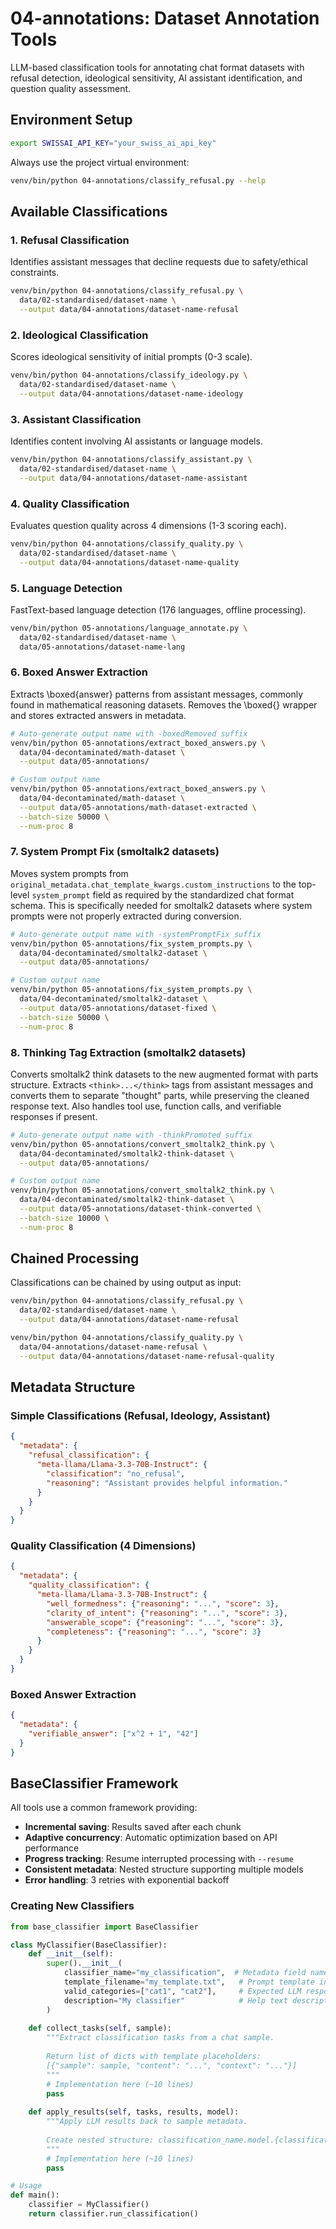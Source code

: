 # 04-annotations: Dataset Annotation Tools

LLM-based classification tools for annotating chat format datasets with refusal detection, ideological sensitivity, AI assistant identification, and question quality assessment.

## Environment Setup
```bash
export SWISSAI_API_KEY="your_swiss_ai_api_key"
```

Always use the project virtual environment:
```bash
venv/bin/python 04-annotations/classify_refusal.py --help
```

## Available Classifications

### 1. Refusal Classification
Identifies assistant messages that decline requests due to safety/ethical constraints.

```bash
venv/bin/python 04-annotations/classify_refusal.py \
  data/02-standardised/dataset-name \
  --output data/04-annotations/dataset-name-refusal
```

### 2. Ideological Classification  
Scores ideological sensitivity of initial prompts (0-3 scale).

```bash
venv/bin/python 04-annotations/classify_ideology.py \
  data/02-standardised/dataset-name \
  --output data/04-annotations/dataset-name-ideology
```

### 3. Assistant Classification
Identifies content involving AI assistants or language models.

```bash
venv/bin/python 04-annotations/classify_assistant.py \
  data/02-standardised/dataset-name \
  --output data/04-annotations/dataset-name-assistant
```

### 4. Quality Classification
Evaluates question quality across 4 dimensions (1-3 scoring each).

```bash
venv/bin/python 04-annotations/classify_quality.py \
  data/02-standardised/dataset-name \
  --output data/04-annotations/dataset-name-quality
```

### 5. Language Detection
FastText-based language detection (176 languages, offline processing).

```bash
venv/bin/python 05-annotations/language_annotate.py \
  data/02-standardised/dataset-name \
  data/05-annotations/dataset-name-lang
```

### 6. Boxed Answer Extraction
Extracts \\boxed{answer} patterns from assistant messages, commonly found in mathematical reasoning datasets. Removes the \\boxed{} wrapper and stores extracted answers in metadata.

```bash
# Auto-generate output name with -boxedRemoved suffix
venv/bin/python 05-annotations/extract_boxed_answers.py \
  data/04-decontaminated/math-dataset \
  --output data/05-annotations/

# Custom output name
venv/bin/python 05-annotations/extract_boxed_answers.py \
  data/04-decontaminated/math-dataset \
  --output data/05-annotations/math-dataset-extracted \
  --batch-size 50000 \
  --num-proc 8
```

### 7. System Prompt Fix (smoltalk2 datasets)
Moves system prompts from `original_metadata.chat_template_kwargs.custom_instructions` to the top-level `system_prompt` field as required by the standardized chat format schema. This is specifically needed for smoltalk2 datasets where system prompts were not properly extracted during conversion.

```bash
# Auto-generate output name with -systemPromptFix suffix
venv/bin/python 05-annotations/fix_system_prompts.py \
  data/04-decontaminated/smoltalk2-dataset \
  --output data/05-annotations/

# Custom output name
venv/bin/python 05-annotations/fix_system_prompts.py \
  data/04-decontaminated/smoltalk2-dataset \
  --output data/05-annotations/dataset-fixed \
  --batch-size 50000 \
  --num-proc 8
```

### 8. Thinking Tag Extraction (smoltalk2 datasets)
Converts smoltalk2 think datasets to the new augmented format with parts structure. Extracts `<think>...</think>` tags from assistant messages and converts them to separate "thought" parts, while preserving the cleaned response text. Also handles tool use, function calls, and verifiable responses if present.

```bash
# Auto-generate output name with -thinkPromoted suffix
venv/bin/python 05-annotations/convert_smoltalk2_think.py \
  data/04-decontaminated/smoltalk2-think-dataset \
  --output data/05-annotations/

# Custom output name
venv/bin/python 05-annotations/convert_smoltalk2_think.py \
  data/04-decontaminated/smoltalk2-think-dataset \
  --output data/05-annotations/dataset-think-converted \
  --batch-size 10000 \
  --num-proc 8
```

## Chained Processing
Classifications can be chained by using output as input:

```bash
venv/bin/python 04-annotations/classify_refusal.py \
  data/02-standardised/dataset-name \
  --output data/04-annotations/dataset-name-refusal

venv/bin/python 04-annotations/classify_quality.py \
  data/04-annotations/dataset-name-refusal \
  --output data/04-annotations/dataset-name-refusal-quality
```

## Metadata Structure

### Simple Classifications (Refusal, Ideology, Assistant)
```json
{
  "metadata": {
    "refusal_classification": {
      "meta-llama/Llama-3.3-70B-Instruct": {
        "classification": "no_refusal",
        "reasoning": "Assistant provides helpful information."
      }
    }
  }
}
```

### Quality Classification (4 Dimensions)
```json
{
  "metadata": {
    "quality_classification": {
      "meta-llama/Llama-3.3-70B-Instruct": {
        "well_formedness": {"reasoning": "...", "score": 3},
        "clarity_of_intent": {"reasoning": "...", "score": 3},
        "answerable_scope": {"reasoning": "...", "score": 3},
        "completeness": {"reasoning": "...", "score": 3}
      }
    }
  }
}
```

### Boxed Answer Extraction
```json
{
  "metadata": {
    "verifiable_answer": ["x^2 + 1", "42"]
  }
}
```

## BaseClassifier Framework

All tools use a common framework providing:
- **Incremental saving**: Results saved after each chunk
- **Adaptive concurrency**: Automatic optimization based on API performance  
- **Progress tracking**: Resume interrupted processing with `--resume`
- **Consistent metadata**: Nested structure supporting multiple models
- **Error handling**: 3 retries with exponential backoff

### Creating New Classifiers
```python
from base_classifier import BaseClassifier

class MyClassifier(BaseClassifier):
    def __init__(self):
        super().__init__(
            classifier_name="my_classification",  # Metadata field name
            template_filename="my_template.txt",   # Prompt template in prompts/
            valid_categories=["cat1", "cat2"],     # Expected LLM responses ([] for structured)
            description="My classifier"            # Help text description
        )
    
    def collect_tasks(self, sample):
        """Extract classification tasks from a chat sample.
        
        Return list of dicts with template placeholders:
        [{"sample": sample, "content": "...", "context": "..."}]
        """
        # Implementation here (~10 lines)
        pass
        
    def apply_results(self, tasks, results, model):
        """Apply LLM results back to sample metadata.
        
        Create nested structure: classification_name.model.{classification, reasoning}
        """
        # Implementation here (~10 lines)
        pass

# Usage
def main():
    classifier = MyClassifier()
    return classifier.run_classification()
```